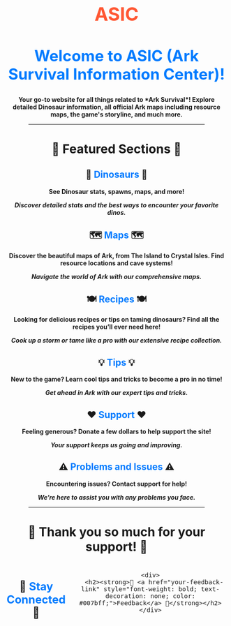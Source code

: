 <div align="center">

  <h1 style="font-size: 3em; color: #ff5733;"><strong>ASIC</strong></h1>

  <h2 style="font-size: 2.5em; font-weight: bold; color: #007bff;"><strong>Welcome to ASIC (Ark Survival Information Center)!</strong></h2>

  <p><strong>Your go-to website for all things related to *Ark Survival*! Explore detailed Dinosaur information, all official Ark maps including resource maps, the game's storyline, and much more.</strong></p>

  <hr style="width: 80%;">

  <h2 style="font-size: 2em;"><strong>🌟 Featured Sections 🌟</strong></h2>

  <div>
    <h2 style="font-size: 1.5em;"><strong>🦕 <a href="Dinosaurs.md" style="font-weight: bold; text-decoration: none; color: #007bff;">Dinosaurs</a> 🦕</strong></h2>
    <p><strong>See Dinosaur stats, spawns, maps, and more!</strong></p>
    <p><strong><em>Discover detailed stats and the best ways to encounter your favorite dinos.</em></strong></p>
  </div>

  <div>
    <h2 style="font-size: 1.5em;"><strong>🗺️ <a href="maps.md" style="font-weight: bold; text-decoration: none; color: #007bff;">Maps</a> 🗺️</strong></h2>
    <p><strong>Discover the beautiful maps of Ark, from The Island to Crystal Isles. Find resource locations and cave systems!</strong></p>
    <p><strong><em>Navigate the world of Ark with our comprehensive maps.</em></strong></p>
  </div>

  <div>
    <h2 style="font-size: 1.5em;"><strong>🍽️ <a href="recipes.md" style="font-weight: bold; text-decoration: none; color: #007bff;">Recipes</a> 🍽️</strong></h2>
    <p><strong>Looking for delicious recipes or tips on taming dinosaurs? Find all the recipes you’ll ever need here!</strong></p>
    <p><strong><em>Cook up a storm or tame like a pro with our extensive recipe collection.</em></strong></p>
  </div>

  <div>
    <h2 style="font-size: 1.5em;"><strong>💡 <a href="tips.md" style="font-weight: bold; text-decoration: none; color: #007bff;">Tips</a> 💡</strong></h2>
    <p><strong>New to the game? Learn cool tips and tricks to become a pro in no time!</strong></p>
    <p><strong><em>Get ahead in Ark with our expert tips and tricks.</em></strong></p>
  </div>

  <div>
    <h2 style="font-size: 1.5em;"><strong>❤️ <a href="Donate.md" style="font-weight: bold; text-decoration: none; color: #007bff;">Support</a> ❤️</strong></h2>
    <p><strong>Feeling generous? Donate a few dollars to help support the site!</strong></p>
    <p><strong><em>Your support keeps us going and improving.</em></strong></p>
  </div>

  <div>
    <h2 style="font-size: 1.5em;"><strong>⚠️ <a href="Issues.md" style="font-weight: bold; text-decoration: none; color: #007bff;">Problems and Issues</a> ⚠️</strong></h2>
    <p><strong>Encountering issues? Contact support for help!</strong></p>
    <p><strong><em>We’re here to assist you with any problems you face.</em></strong></p>
  </div>

  <hr style="width: 80%;">

  <h2 style="font-size: 2em;"><strong>🎉 Thank you so much for your support! 🎉</strong></h2>

  <div style="display: flex; justify-content: center; gap: 20px; font-size: 1.2em;">
    <div>
      <h2><strong>📣 <a href="your-discord-link" style="font-weight: bold; text-decoration: none; color: #007bff;">Stay Connected</a> 📣</strong></h2>
    </div>

    <div>
      <h2><strong>📝 <a href="your-feedback-link" style="font-weight: bold; text-decoration: none; color: #007bff;">Feedback</a> 📝</strong></h2>
    </div>
